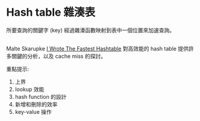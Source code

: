 # Hash table 雜湊表

所要查詢的關鍵字 (key) 經過雜湊函數映射到表中一個位置來加速查詢。

##
Malte Skarupke [I Wrote The Fastest Hashtable](https://probablydance.com/2017/02/26/i-wrote-the-fastest-hashtable/) 對高效能的 hash table 提供許多關鍵的分析，以及 cache miss 的探討。

重點提示:
1. 上界
2. lookup 效能
3. hash function 的設計
4. 新增和刪除的效率
5. key-value 操作
